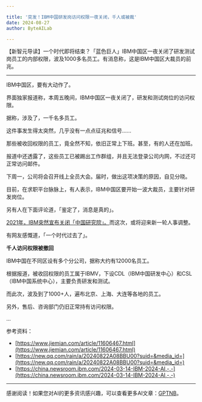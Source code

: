 ```yaml
---

title: '突发！IBM中国研发岗访问权限一夜关闭，千人或被裁'
date: 2024-08-27
author: ByteAILab

---
```


【新智元导读】一个时代即将结束？「蓝色巨人」IBM中国区一夜关闭了研发测试岗员工的内部权限，波及1000多名员工。有消息称，这是IBM中国区大裁员的前兆。

---


IBM中国区，要有大动作了。

界面独家报道称，本周五晚间，IBM中国区一夜关闭了，研发和测试岗位的访问权限。

据称，涉及了，一千名多员工。

这件事发生得太突然，几乎没有一点点征兆和信号......

那些被收回权限的员工，竟全然不知，依旧正常上下班。甚至，有的人还在加班。

报道中还透露了，这些员工已被踢出工作群组，并且无法登录公司内网，不过还可正常访问邮件。

下周一，公司将会召开线上全员大会。届时，做出这项决策的原因，自见分晓。

目前，在求职平台脉脉上，有人表示，IBM中国区要开始一波大裁员，主要针对研发岗位。

另有人在下面评论道，「鉴定了，消息是真的」。

[2021年，IBM突然宣布关闭「中国研究院」。](http://mp.weixin.qq.com/s?__biz=MzI3MTA0MTk1MA==&mid=2652096353&idx=1&sn=9b34b0c03288e6de57b9325b1f74f97f&chksm=f120b390c6573a86750e9e8d16f12f90b3d419cbc8bf1953b4f7ca5f5ac3aee3e2e959a5652c&scene=21#wechat_redirect)而这次，或将迎来新一轮人事调整。

有网友感慨道，「一个时代过去了」。

<strong>千人访问权限被撤回</strong>

IBM中国在不同区设有多个分公司，据称大约有12000名员工。

根据报道，被收回权限的员工属于IBMV，下设CDL（IBM中国研发中心）和CSL（IBM中国系统中心），主要负责研发和测试。

而此次，波及到了1000+人，遍布北京、上海、大连等各地的员工。

另外，售后、咨询部门仍旧正常持有访问权限。

...

参考资料：

- [https://www.jiemian.com/article/11606467.html](https://www.jiemian.com/article/11606467.html)
- [https://new.qq.com/rain/a/20240822A08BBU00?suid=&media_id=](https://new.qq.com/rain/a/20240822A08BBU00?suid=&media_id=)
- [https://china.newsroom.ibm.com/2024-03-14-IBM-2024-AI,-,-](https://china.newsroom.ibm.com/2024-03-14-IBM-2024-AI,-,-)
---
感谢阅读！如果您对AI的更多资讯感兴趣，可以查看更多AI文章：[GPTNB](https://gptnb.com)。
